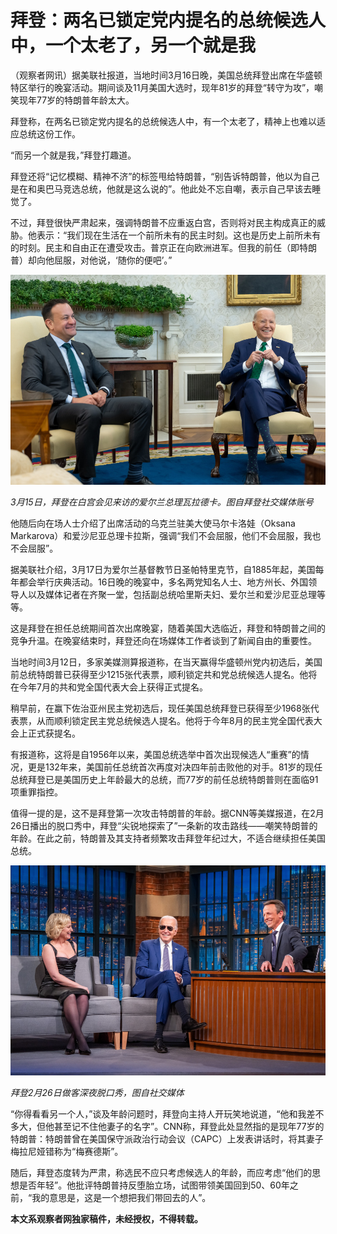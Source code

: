 # 拜登：两名已锁定党内提名的总统候选人中，一个太老了，另一个就是我

（观察者网讯）据美联社报道，当地时间3月16日晚，美国总统拜登出席在华盛顿特区举行的晚宴活动。期间谈及11月美国大选时，现年81岁的拜登“转守为攻”，嘲笑现年77岁的特朗普年龄太大。

拜登称，在两名已锁定党内提名的总统候选人中，有一个太老了，精神上也难以适应总统这份工作。

“而另一个就是我，”拜登打趣道。

拜登还将“记忆模糊、精神不济”的标签甩给特朗普，“别告诉特朗普，他以为自己是在和奥巴马竞选总统，他就是这么说的”。他此处不忘自嘲，表示自己早该去睡觉了。

不过，拜登很快严肃起来，强调特朗普不应重返白宫，否则将对民主构成真正的威胁。他表示：“我们现在生活在一个前所未有的民主时刻。这也是历史上前所未有的时刻。民主和自由正在遭受攻击。普京正在向欧洲进军。但我的前任（即特朗普）却向他屈服，对他说，‘随你的便吧’。”

![5727b54a6098300222089d2d415ff368.jpg](https://raw.githubusercontent.com/qqhsx/qqnews_image/main/2024/03/17/拜登：两名已锁定党内提名的总统候选人中，一个太老了，另一个就是我/5727b54a6098300222089d2d415ff368.jpg)

_3月15日，拜登在白宫会见来访的爱尔兰总理瓦拉德卡。图自拜登社交媒体账号_

他随后向在场人士介绍了出席活动的乌克兰驻美大使马尔卡洛娃（Oksana
Markarova）和爱沙尼亚总理卡拉斯，强调“我们不会屈服，他们不会屈服，我也不会屈服”。

据美联社介绍，3月17日为爱尔兰基督教节日圣帕特里克节，自1885年起，美国每年都会举行庆典活动。16日晚的晚宴中，多名两党知名人士、地方州长、外国领导人以及媒体记者在齐聚一堂，包括副总统哈里斯夫妇、爱尔兰和爱沙尼亚总理等等。

这是拜登在担任总统期间首次出席晚宴，随着美国大选临近，拜登和特朗普之间的竞争升温。在晚宴结束时，拜登还向在场媒体工作者谈到了新闻自由的重要性。

当地时间3月12日，多家美媒测算报道称，在当天赢得华盛顿州党内初选后，美国前总统特朗普已获得至少1215张代表票，顺利锁定共和党总统候选人提名。他将在今年7月的共和党全国代表大会上获得正式提名。

稍早前，在赢下佐治亚州民主党初选后，现任美国总统拜登已获得至少1968张代表票，从而顺利锁定民主党总统候选人提名。他将于今年8月的民主党全国代表大会上正式获提名。

有报道称，这将是自1956年以来，美国总统选举中首次出现候选人“重赛”的情况，更是132年来，美国前任总统首次再度对决四年前击败他的对手。81岁的现任总统拜登已是美国历史上年龄最大的总统，而77岁的前任总统特朗普则在面临91项重罪指控。

值得一提的是，这不是拜登第一次攻击特朗普的年龄。据CNN等美媒报道，在2月26日播出的脱口秀中，拜登“尖锐地探索了”一条新的攻击路线——嘲笑特朗普的年龄。在此之前，特朗普及其支持者频繁攻击拜登年纪过大，不适合继续担任美国总统。

![5e5725fbef833bdcb9226f21a256cdac.jpg](https://raw.githubusercontent.com/qqhsx/qqnews_image/main/2024/03/17/拜登：两名已锁定党内提名的总统候选人中，一个太老了，另一个就是我/5e5725fbef833bdcb9226f21a256cdac.jpg)

 _拜登2月26日做客深夜脱口秀，图自社交媒体_

“你得看看另一个人，”谈及年龄问题时，拜登向主持人开玩笑地说道，“他和我差不多大，但他甚至记不住他妻子的名字”。CNN称，拜登此处显然指的是现年77岁的特朗普：特朗普曾在美国保守派政治行动会议（CAPC）上发表讲话时，将其妻子梅拉尼娅错称为“梅赛德斯”。

随后，拜登态度转为严肃，称选民不应只考虑候选人的年龄，而应考虑“他们的思想是否年轻”。他批评特朗普持反堕胎立场，试图带领美国回到50、60年之前，“我的意思是，这是一个想把我们带回去的人”。

**本文系观察者网独家稿件，未经授权，不得转载。**

